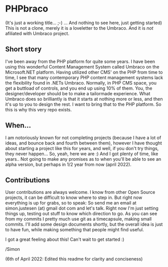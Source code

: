 # PHPbraco

(It's just a working title... ;-) ... And nothing to see here, just getting started)
This is not a clone, merely it is a loveletter to the Umbraco. And it is *not* afiliated with Umbraco project.

## Short story
I've been away from the PHP platform for quite some years. I have been using this wonderful Content Management System called Umbraco on the Microsoft.NET platform. Having utilized other CMS' on the PHP from time to time, I see that many contemporary PHP content management systems lack the flexibility found in .NETs Umbraco. Normally, in PHP CMS space, you get a buttload of controls, and you end up using 10% of them.  You, the designer/developer should be to make a tailormade experience. What Umbraco does so brilliantly is that it starts at nothing more or less, and then it's up to you to design the rest. I want to bring that to the PHP platform. So this is why this very repo exists.

## When...
I am notoriously known for not completing projects (because I have a lot of ideas, and bounce back and fourth between them), however I have thought about starting a project like this for years, and well, if you don't try things, they never happen... So, yeah, here we are :) 
And I got plenty of time, like years.. Not going to make any promises as to when you'll be able to see an alpha version, but perhaps in 1/2 year from now (april 2022).

## Contributions
User contributions are always welcome. I know from other Open Source projects, it can be difficult to know where to step in. But right now everything is up for grabs, so to speak: So send me an email at simon.justesen (at) gmail dot com and let's talk. Right now I'm just setting things up, testing out stuff to know which direction to go. As you can see from my commits I pretty much use git as a timecapsule, making small commits. I'll add some design documents shortly, but the overall idea is just to have fun, while making something that people might find useful.

I got a great feeling about this! Can't wait to get started :)

/Simon

(6th of April 2022: Edited this readme for clarity and conciseness)